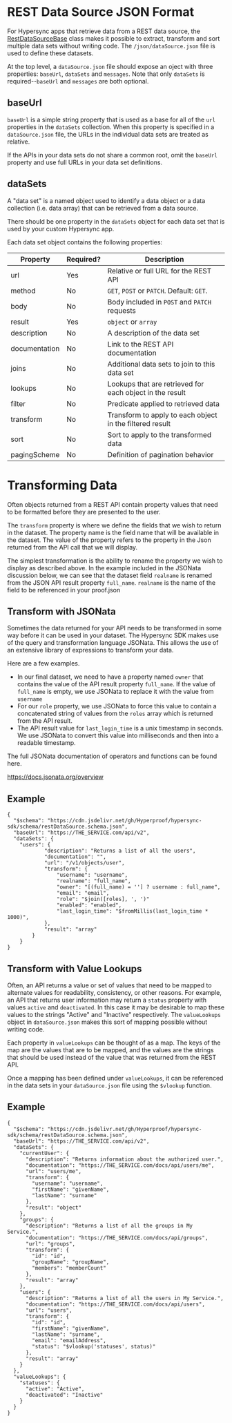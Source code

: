 # REST Data Source JSON Format

For Hypersync apps that retrieve data from a REST data source, the [RestDataSourceBase](./005-data-sources.md) class makes it possible to extract, transform and sort multiple data sets without writing code. The `/json/dataSource.json` file is used to define these datasets.

At the top level, a `dataSource.json` file should expose an oject with three properties: `baseUrl`, `dataSets` and `messages`. Note that only `dataSets` is required--`baseUrl` and `messages` are both optional.

## baseUrl

`baseUrl` is a simple string property that is used as a base for all of the `url` properties in the `dataSets` collection. When this property is specified in a `dataSource.json` file, the URLs in the individual data sets are treated as relative.

If the APIs in your data sets do not share a common root, omit the `baseUrl` property and use full URLs in your data set definitions.

## dataSets

A "data set" is a named object used to identify a data object or a data collection (i.e. data array) that can be retrieved from a data source.

There should be one property in the `dataSets` object for each data set that is used by your custom Hypersync app.

Each data set object contains the following properties:

| Property      | Required? | Description                                              |
| ------------- | --------- | -------------------------------------------------------- |
| url           | Yes       | Relative or full URL for the REST API                    |
| method        | No        | `GET`, `POST` or `PATCH`. Default: `GET`.                |
| body          | No        | Body included in `POST` and `PATCH` requests             |
| result        | Yes       | `object` or `array`                                      |
| description   | No        | A description of the data set                            |
| documentation | No        | Link to the REST API documentation                       |
| joins         | No        | Additional data sets to join to this data set            |
| lookups       | No        | Lookups that are retrieved for each object in the result |
| filter        | No        | Predicate applied to retrieved data                      |
| transform     | No        | Transform to apply to each object in the filtered result |
| sort          | No        | Sort to apply to the transformed data                    |
| pagingScheme  | No        | Definition of pagination behavior                        |

# Transforming Data

Often objects returned from a REST API contain property values that need to be formatted before they are presented to the user.

The `transform` property is where we define the fields that we wish to return in the dataset. The property name is the field name that will be available in the dataset.  The value of the property refers to the property in the Json returned from the API call that we will display.

The simplest transformation is the ability to rename the property we wish to display as described above.  In the example included in the JSONata discussion below, we can see that the dataset field `realname` is renamed from the JSON API result property `full_name`. `realname` is the name of the field to be referenced in your proof.json

## Transform with JSONata

Sometimes the data returned for your API needs to be transformed in some way before it can be used in your dataset.  The Hypersync SDK makes use of the query and transformation language JSONata. This allows the use of an extensive library of expressions to transform your data. 

Here are a few examples.

- In our final dataset, we need to have a property named `owner` that contains the value of the API result property `full_name`.  If the value of `full_name` is empty, we use JSONata to replace it with the value from `username`
- For our `role` property, we use JSONata to force this value to contain a concatenated string of values from the `roles` array which is returned from the API result.
- The API result value for `last_login_time` is a unix timestamp in seconds. We use JSONata to convert this value into milliseconds and then into a readable timestamp. 

The full JSONata documentation of operators and functions can be found here.

https://docs.jsonata.org/overview

## Example

```
{
  "$schema": "https://cdn.jsdelivr.net/gh/Hyperproof/hypersync-sdk/schema/restDataSource.schema.json",
  "baseUrl": "https://THE_SERVICE.com/api/v2",
  "dataSets": {
    "users": {
            "description": "Returns a list of all the users",
            "documentation": "",
            "url": "/v1/objects/user",
            "transform": {
                "username": "username",
                "realname": "full_name",
                "owner": "[(full_name) = ''] ? username : full_name",
                "email": "email",
                "role": "$join([roles], ', ')"
                "enabled": "enabled",
                "last_login_time": "$fromMillis(last_login_time * 1000)",
            },
            "result": "array"
        }
    }
}
```
## Transform with Value Lookups

Often, an API returns a value or set of values that need to be mapped to alternate values for readability, consistency, or other reasons. For example, an API that returns user information may return a `status` property with values `active` and `deactivated`. In this case it may be desirable to map these values to the strings "Active" and "Inactive" respectively. The `valueLookups` object in `dataSource.json` makes this sort of mapping possible without writing code.

Each property in `valueLookups` can be thought of as a map. The keys of the map are the values that are to be mapped, and the values are the strings that should be used instead of the value that was returned from the REST API.

Once a mapping has been defined under `valueLookups`, it can be referenced in the data sets in your `dataSource.json` file using the `$vlookup` function.

## Example

```
{
  "$schema": "https://cdn.jsdelivr.net/gh/Hyperproof/hypersync-sdk/schema/restDataSource.schema.json",
  "baseUrl": "https://THE_SERVICE.com/api/v2",
  "dataSets": {
    "currentUser": {
      "description": "Returns information about the authorized user.",
      "documentation": "https://THE_SERVICE.com/docs/api/users/me",
      "url": "users/me",
      "transform": {
        "username": "username",
        "firstName": "givenName",
        "lastName": "surname"
      },
      "result": "object"
    },
    "groups": {
      "description": "Returns a list of all the groups in My Service.",
      "documentation": "https://THE_SERVICE.com/docs/api/groups",
      "url": "groups",
      "transform": {
        "id": "id",
        "groupName": "groupName",
        "members": "memberCount"
      },
      "result": "array"
    },
    "users": {
      "description": "Returns a list of all the users in My Service.",
      "documentation": "https://THE_SERVICE.com/docs/api/users",
      "url": "users",
      "transform": {
        "id": "id",
        "firstName": "givenName",
        "lastName": "surname",
        "email": "emailAddress",
        "status": "$vlookup('statuses', status)"
      },
      "result": "array"
    }
  },
  "valueLookups": {
    "statuses": {
      "active": "Active",
      "deactivated": "Inactive"
    }
  }
}

```
